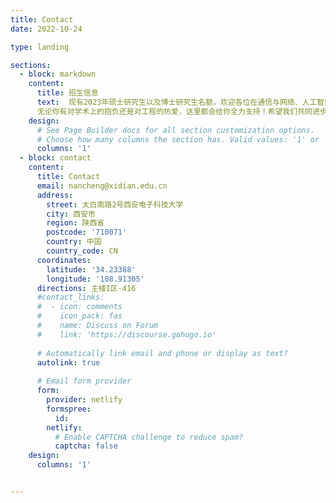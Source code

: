 ```yaml
---
title: Contact
date: 2022-10-24

type: landing

sections:
  - block: markdown
    content:
      title: 招生信息
      text:  现有2023年硕士研究生以及博士研究生名额，欢迎各位在通信与网络、人工智能等领域有兴趣，有想法，有追求的同学加入！\
      无论你有对学术上的抱负还是对工程的热爱，这里都会给你全力支持！希望我们共同进步！欢迎通信、数学、计算机、电子、信息安全、微电子等相关专业同学联系。
    design:
      # See Page Builder docs for all section customization options.
      # Choose how many columns the section has. Valid values: '1' or '2'.
      columns: '1'
  - block: contact
    content:
      title: Contact
      email: nancheng@xidian.edu.cn
      address:
        street: 太白南路2号西安电子科技大学
        city: 西安市
        region: 陕西省
        postcode: '710071'
        country: 中国
        country_code: CN
      coordinates:
        latitude: '34.23388'
        longitude: '108.91305'
      directions: 主楼I区-416
      #contact_links:
      #  - icon: comments
      #    icon_pack: fas
      #    name: Discuss on Forum
      #    link: 'https://discourse.gohugo.io'
    
      # Automatically link email and phone or display as text?
      autolink: true
    
      # Email form provider
      form:
        provider: netlify
        formspree:
          id:
        netlify:
          # Enable CAPTCHA challenge to reduce spam?
          captcha: false
    design:
      columns: '1'


---
```

